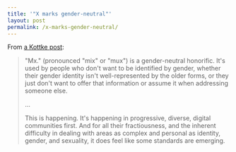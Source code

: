 ```yaml
---
title: '"X marks gender-neutral"'
layout: post
permalink: /x-marks-gender-neutral/
---
```

From [a Kottke post](http://kottke.org/16/06/x-marks-gender-neutral):

> "Mx." (pronounced "mix" or "mux") is a gender-neutral honorific. It's used by people who don't want to be identified by gender, whether their gender identity isn't well-represented by the older forms, or they just don't want to offer that information or assume it when addressing someone else.
>
> ...
>
> This is happening. It's happening in progressive, diverse, digital communities first. And for all their fractiousness, and the inherent difficulty in dealing with areas as complex and personal as identity, gender, and sexuality, it does feel like some standards are emerging.